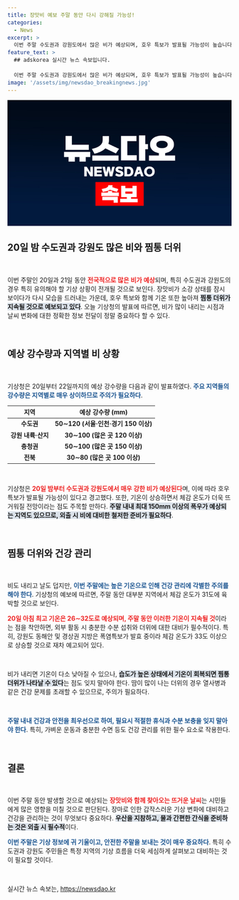 ```yaml
---
title: 장맛비 예보 주말 동안 다시 강해질 가능성!
categories:
  - News
excerpt: >
  이번 주말 수도권과 강원도에서 많은 비가 예상되며, 호우 특보가 발표될 가능성이 높습니다. 그러나 무더위는 지속되어 체감온도가 31도를 넘길 전망입니다. 비와 더위의 이중고를 대비하세요!
feature_text: >
  ## adskorea 실시간 뉴스 속보입니다.

  이번 주말 수도권과 강원도에서 많은 비가 예상되며, 호우 특보가 발표될 가능성이 높습니다. 그러나 무더위는 지속되어 체감온도가 31도를 넘길 전망입니다. 비와 더위의 이중고를 대비하세요!
image: '/assets/img/newsdao_breakingnews.jpg'
---
```


<p><img src="/assets/img/newsdao_breakingnews.jpg" alt="adskorea 속보" /></p>

<h2 data-ke-size="size26">20일 밤 수도권과 강원도 많은 비와 찜통 더위</h2>

<p data-ke-size="size16">&nbsp;</p>

<p>이번 주말인 20일과 21일 동안 <b><span style="color: #ee2323;">전국적으로 많은 비가 예상</span></b>되며, 특히 수도권과 강원도의 경우 특히 유의해야 할 기상 상황이 전개될 것으로 보인다. 장맛비가 소강 상태를 잠시 보이다가 다시 모습을 드러내는 가운데, 호우 특보와 함께 기온 또한 높아져 <b><span style="background-color: #21538527;">찜통 더위가 지속될 것으로 예보되고 있다</span></b>. 오늘 기상청의 발표에 따르면, 비가 많이 내리는 시점과 날씨 변화에 대한 정확한 정보 전달이 정말 중요하다 할 수 있다. </p>

<p data-ke-size="size16">&nbsp;</p>

<h2 data-ke-size="size26">예상 강수량과 지역별 비 상황</h2>

<p data-ke-size="size16">&nbsp;</p>

<p>기상청은 20일부터 22일까지의 예상 강수량을 다음과 같이 발표하였다. <b><span style="color: #1a5490;">주요 지역들의 강수량은 지역별로 매우 상이하므로 주의가 필요하다</span></b>.</p>

<table style="width: 100%;">
  <thead>
    <tr>
      <th style="text-align: center;">지역</th>
      <th style="text-align: center;">예상 강수량 (mm)</th>
    </tr>
  </thead>
  <tbody>
    <tr>
      <td style="text-align: center; height: 17px;"><b>수도권</b></td>
      <td style="text-align: center; height: 17px;"><b>50∼120 (서울·인천·경기 150 이상)</b></td>
    </tr>
    <tr>
      <td style="text-align: center; height: 17px;"><b>강원 내륙·산지</b></td>
      <td style="text-align: center; height: 17px;"><b>30∼100 (많은 곳 120 이상)</b></td>
    </tr>
    <tr>
      <td style="text-align: center; height: 17px;"><b>충청권</b></td>
      <td style="text-align: center; height: 17px;"><b>50∼100 (많은 곳 150 이상)</b></td>
    </tr>
    <tr>
      <td style="text-align: center; height: 17px;"><b>전북</b></td>
      <td style="text-align: center; height: 17px;"><b>30∼80 (많은 곳 100 이상)</b></td>
    </tr>
  </tbody>
</table>

<p data-ke-size="size16">&nbsp;</p>

<p>기상청은 <b><span style="color: #ee2323;">20일 밤부터 수도권과 강원도에서 매우 강한 비가 예상된다</span></b>며, 이에 따라 호우 특보가 발표될 가능성이 있다고 경고했다. 또한, 기온이 상승하면서 체감 온도가 더욱 뜨거워질 전망이라는 점도 주목할 만하다. <b><span style="background-color: #21538527;">주말 내내 최대 150mm 이상의 폭우가 예상되는 지역도 있으므로, 외출 시 비에 대비한 철저한 준비가 필요하다</span></b>.</p>

<p data-ke-size="size16">&nbsp;</p>

<h2 data-ke-size="size26">찜통 더위와 건강 관리</h2>

<p data-ke-size="size16">&nbsp;</p>

<p>비도 내리고 날도 덥지만, <b><span style="color: #1a5490;">이번 주말에는 높은 기온으로 인해 건강 관리에 각별한 주의를 해야 한다</span></b>. 기상청의 예보에 따르면, 주말 동안 대부분 지역에서 체감 온도가 31도에 육박할 것으로 보인다. </p>

<p><b><span style="color: #ee2323;">20일 아침 최고 기온은 26∼32도로 예상되며, 주말 동안 이러한 기온이 지속될 것</span></b>이라는 점을 착안하면, 외부 활동 시 충분한 수분 섭취와 더위에 대한 대비가 필수적이다. 특히, 강원도 동해안 및 경상권 지방은 폭염특보가 발효 중이라 체감 온도가 33도 이상으로 상승할 것으로 재차 예고되어 있다.</p>

<p data-ke-size="size16">&nbsp;</p>

<p>비가 내리면 기온이 다소 낮아질 수 있으나, <b><span style="background-color: #21538527;">습도가 높은 상태에서 기온이 회복되면 찜통 더위가 나타날 수 있다</span></b>는 점도 잊지 말아야 한다. 땀이 많이 나는 더위의 경우 열사병과 같은 건강 문제를 초래할 수 있으므로, 주의가 필요하다.</p>

<p data-ke-size="size16">&nbsp;</p>

<p><b><span style="color: #1a5490;">주말 내내 건강과 안전을 최우선으로 하여, 필요시 적절한 휴식과 수분 보충을 잊지 말아야 한다</span></b>. 특히, 가벼운 운동과 충분한 수면 등도 건강 관리를 위한 필수 요소로 작용한다.</p>

<p data-ke-size="size16">&nbsp;</p>

<h2 data-ke-size="size26">결론</h2>

<p data-ke-size="size16">&nbsp;</p>

<p>이번 주말 동안 발생할 것으로 예상되는 <b><span style="color: #ee2323;">장맛비와 함께 찾아오는 뜨거운 날씨</span></b>는 시민들에게 많은 영향을 미칠 것으로 판단된다. 장마로 인한 갑작스러운 기상 변화에 대비하고 건강을 관리하는 것이 무엇보다 중요하다. <b><span style="background-color: #21538527;">우산을 지참하고, 물과 간편한 간식을 준비하는 것은 외출 시 필수적</span></b>이다. </p>

<p><b><span style="color: #1a5490;">이번 주말은 기상 정보에 귀 기울이고, 안전한 주말을 보내는 것이 매우 중요하다</span></b>. 특히 수도권과 강원도 주민들은 특정 지역의 기상 흐름을 더욱 세심하게 살펴보고 대비하는 것이 필요할 것이다. </p>

<p data-ke-size="size16">&nbsp;</p>
실시간 뉴스 속보는, <a href="https://newsdao.kr" rel="dofollow">https://newsdao.kr</a>


